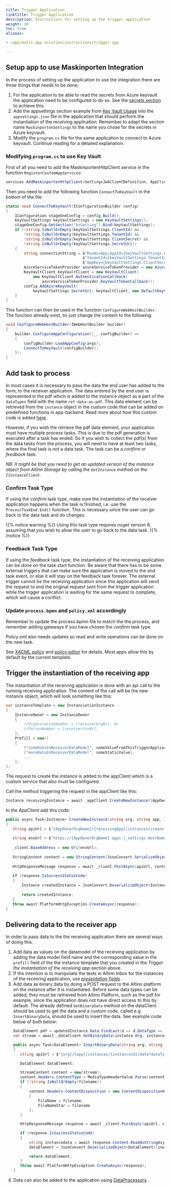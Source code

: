 ```yaml
---
title: Trigger Application
linktitle: Trigger Application
description: Instructions for setting up the trigger application
weight: 10
toc: true
aliases:

- /app/multi-app-solution/instructions/trigger-app

---
```


## Setup app to use Maskinporten Integration

In the process of setting up the application to use the
integration there are three things that needs to be done;

1. For the application to be able to read the secrets from
   Azure keyvault the application need to be configured to
   do so. See
   the [secrets section](../../../../development/configuration/secrets)
   to achieve this.
2. Add the appsettings section example
   from [Key Vault Usage](../../preparations#key-vault-usage) into
   the `appsettings.json` file in the application that
   should perform the instantiation of the receiving
   application. Remember to adapt the section
   name `MaskinportenSettings` to the name you chose for the
   secrets in Azure keyvault.
3. Modify the `program.cs` file for the same application to
   connect to Azure keyvault. Continue reading for a
   detailed explanation.

### Modifying `program.cs` to use Key Vault

First of all you need to add the MaskinportenHttpClient
service in the function `RegisterCustomAppServices`:

```csharp
services.AddMaskinportenHttpClient<SettingsJwkClientDefinition, AppClient>(config.GetSection("MaskinportenSettings"));
```

Then you need to add the following
function `ConnectToKeyVault` in the bottom of the file:

```csharp
static void ConnectToKeyVault(IConfigurationBuilder config)
{
    IConfiguration stageOneConfig = config.Build();
    KeyVaultSettings keyVaultSettings = new KeyVaultSettings();
    stageOneConfig.GetSection("kvSetting").Bind(keyVaultSettings);
    if (!string.IsNullOrEmpty(keyVaultSettings.ClientId) &&
        !string.IsNullOrEmpty(keyVaultSettings.TenantId) &&
        !string.IsNullOrEmpty(keyVaultSettings.ClientSecret) &&
        !string.IsNullOrEmpty(keyVaultSettings.SecretUri))
    {
        string connectionString = $"RunAs=App;AppId={keyVaultSettings.ClientId};" +
                                  $"TenantId={keyVaultSettings.TenantId};" +
                                  $"AppKey={keyVaultSettings.ClientSecret}";
        AzureServiceTokenProvider azureServiceTokenProvider = new AzureServiceTokenProvider(connectionString);
        KeyVaultClient keyVaultClient = new KeyVaultClient(
            new KeyVaultClient.AuthenticationCallback(
                azureServiceTokenProvider.KeyVaultTokenCallback));
        config.AddAzureKeyVault(
            keyVaultSettings.SecretUri, keyVaultClient, new DefaultKeyVaultSecretManager());
    }
}
```

This function can then be used in the
function `ConfigureWebHostBuilder`. The function already
exist, so just change the content to the following:

```csharp
void ConfigureWebHostBuilder(IWebHostBuilder builder)
{
    builder.ConfigureAppConfiguration((_, configBuilder) =>
    {
        configBuilder.LoadAppConfig(args);
        ConnectToKeyVault(configBuilder);
    });
}
```

## Add task to process

In most cases it is necessary to pass the data the end user
has added to the form, to the receiver application. The data
entered by the end user is represented in the pdf which is
added to the instance object as a part of the `dataTypes`
field with the name `ref-data-as-pdf`. This data element can
be retrieved from the `instance` object in the custom code
that can be added on predefined functions in app-backend.
Read more about how this custom code is
added [here](../../../../development/configuration/process/pre-post-hooks)
.

However, if you wish the retrieve the pdf data element, your
application must have multiple process tasks. This is due to
the pdf generation is executed after a task has ended. So if
you wish to collect the pdf(s) from the data tasks from the
process, you will need to have at least two tasks, where the
final task is _not_ a data task. The task can be a _confirm_
or _feedback_ task.

_NB: It might be that you need to get an updated version of
the instance object from Altinn Storage by calling
the `GetInstance` method on the `IInstanceClient`._

### Confirm Task Type

If using the _confirm_ task type, make sure the
instantiation of the receiver application happens when the
task is finished, i.e. use the `ProcessTaskEnd.End()`
function. This is necessary since the user can go back
to the data task and do changes.

{{% notice warning %}}
Using this task type requires nuget version 8, assuming that you wish to allow the user to go back to the data task. 
{{% /notice %}}

### Feedback Task Type

If using the _feedback_ task type, the instantiation of the
receiving application can be done on the task start
function. Be aware that there has to be some external
triggers that can make sure the application is moved to the
end task event, or else it will stay on the feedback task
forever. The external trigger cannot be the receiving
application since this application will send the request to
end the original request sent from the trigger application
while the trigger application is waiting for the same
request to complete, which will cause a conflict.

### Update `process.bpmn` and `policy.xml` accordingly

Remember to update the process.bpmn file to match the the
process, and remember adding gateways if you have chosen
the _confirm_ task type.

Policy.xml also needs updates so read and write operations
can be done on the new task.

See [XACML policy](../../../../../authorization/guide/xacml) and [policy editor](../../../../development/configuration/authorization) for details. Most apps allow this by default by the current template.

## Trigger the instantiation of the receiving app

The instantiation of the receiving application is done with
an api call to the running receiving application. The
content of the call will
be the new instance object, which will look something like
this:

```csharp
var instanceTemplate = new InstansiationInstance
{
    InstanceOwner = new InstanceOwner
    {
        //OrganisationNumber = [receiverOrgNr], Or
        //PersonNumber = [receiverSsnNr],
    },
    Prefill = new()
    {
        {"someDataInReceiverDataModel", someValueFromThisTriggerAppliaction},
        {"moreDataInReceiverDataModel", someStaticValue}, 
        ...
    },
};
```

The request to create the instance is added to the appClient
which is a custom service that also must be configured.

Call the method triggering the request in the appClient like
this:

```csharp
Instance receivingInstance = await _appClient.CreateNewInstance([AppOwnerOrgName], [receivingApp], [instanceTemplate]);
```

In the AppClient add this code:

```csharp
public async Task<Instance> CreateNewInstance(string org, string app, InstansiationInstance instanceTemplate)
{
   string apiUrl = $"{AppOwnerOrgName}/{receivingApp}/instances/create";
               
   string envUrl = $"https://{AppOwnerOrgName}.apps.{_settings.HostName}";
   
   _client.BaseAddress = new Uri(envUrl);
   
   StringContent content = new StringContent(JsonConvert.SerializeObject(instanceTemplate), Encoding.UTF8, "application/json");
   
   HttpResponseMessage response = await _client.PostAsync(apiUrl, content);
   
   if (response.IsSuccessStatusCode)
   {
       Instance createdInstance = JsonConvert.DeserializeObject<Instance>(await response.Content.ReadAsStringAsync());
       
       return createdInstance;
   }
   throw await PlatformHttpException.CreateAsync(response);
}
```

## Delivering data to the receiver app

In order to pass data to the the receiving application there
are several ways of doing this.

1. Add data as values on the datamodel of the receiving
   application by adding the data model field name and the
   corresponding value in the `prefill` field of the the
   instance template that you created in the _Trigger the
   instantiation of the receiving app_ section above.
2. If the intention is to manipulate the texts in Altinn
   Inbox for the instances of the receiving application,
   use [_presentation
   fields_](../../../../development/configuration/messagebox/presentationfields)
   .
3. Add data as binary data by doing a POST request to the
   Altinn platform on the instance after it is instantiated.
   Before some data types can be added, they must be
   retrieved from Altinn Platform, such as the pdf for
   example, since the application does not have direct
   access to this by default. The already
   defined `GetBinaryData` method on the dataClient should
   be used to get the data and a custom code, called
   e.g. `InsertBinaryData`, should be used to insert the
   data.
   See example code below of both below:
   ```csharp
   DataElement pdf = updatedInstance.Data.FindLast(d => d.DataType == "ref-data-as-pdf");
   var stream = await _dataClient.GetBinaryData(instance.Org, instance.AppId,int.Parse(instance.InstanceOwner.PartyId), instanceGuid, Guid.Parse(pdf.Id));
   
   ```
   ```csharp
   public async Task<DataElement> InsertBinaryData(string org, string app, string instanceId, string dataType, string contentType, string filename, Stream stream)
   {
      string apiUrl = $"{org}/{app}/instances/{instanceId}/data?dataType=vedlegg";
   
      DataElement dataElement;
   
      StreamContent content = new(stream);
      content.Headers.ContentType = MediaTypeHeaderValue.Parse(contentType);
      if (!string.IsNullOrEmpty(filename))
      {
          content.Headers.ContentDisposition = new ContentDispositionHeaderValue(DispositionTypeNames.Attachment)
          {
              FileName = filename,
              FileNameStar = filename
          };
      }
   
      HttpResponseMessage response = await _client.PostAsync(apiUrl, content);
   
      if (response.IsSuccessStatusCode)
      {
          string instancedata = await response.Content.ReadAsStringAsync();
          dataElement = JsonConvert.DeserializeObject<DataElement>(instancedata);
   
          return dataElement;
      }
      throw await PlatformHttpException.CreateAsync(response);
   }
   ```
4. Data can also be added to the application
   using [DataProcessors](../../../../development/logic/dataprocessing)
   .
